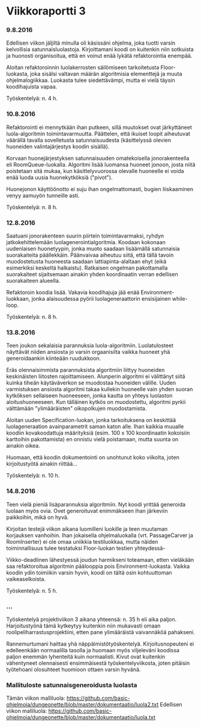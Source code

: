 Viikkoraportti 3
================

### 9.8.2016
Edellisen viikon jäljiltä minulla oli käsissäni ohjelma, joka tuotti varsin kelvollisia satunnaisluolastoja. Kirjoittamani koodi on kuitenkin niin sotkuista ja huonosti organisoitua, että en voinut enää lykätä refaktorointia enempää.

Aloitan refaktoroinnin luolakerrosten säilömiseen tarkoitetusta Floor-luokasta, joka sisälsi valtavan määrän algoritmisia elementtejä ja muuta ohjelmalogiikkaa. Luokasta tulee siedettävämpi, mutta ei vielä täysin koodihajuista vapaa.

Työskentelyä: n. 4 h.

### 10.8.2016
Refaktorointi ei mennytkään ihan putkeen, sillä muutokset ovat järkyttäneet luola-algoritmin toimintavarmuutta. Päättelen, että ikuiset loopit aiheutuvat väärällä tavalla sovelletusta satunnaisuudesta (käsittelyssä olevien huoneiden valintajärjestys koodin sisällä). 

Korvaan huonejärjestyksen satunnaisuuden omatekoisella jonorakenteella eli RoomQueue-luokalla. Algoritmi lisää luomansa huoneet jonoon, josta niitä poistetaan sitä mukaa, kun käsittelyvuorossa olevalle huoneelle ei voida enää luoda uusia huonekytköksiä ("pivot").

Huonejonon käyttöönotto ei suju ihan ongelmattomasti, bugien liiskaaminen venyy aamuyön tunneille asti.

Työskentelyä: n. 8 h.

### 12.8.2016
Saatuani jonorakenteen suurin piirtein toimintavarmaksi, ryhdyn jatkokehittelemään luolagenerointialgoritmia. Koodaan kokonaan uudenlaisen huonetyypin, jonka muoto saadaan lisäämällä satunnaisia suorakaiteita päällekkäin. Päänvaivaa aiheutuu siitä, että tällä tavoin muodostetusta huoneesta saadaan lattiapinta-alaltaan ehyt (eikä esimerkiksi keskeltä halkaistu). Ratkaisen ongelman pakottamalla suorakaiteet sijaitsemaan ainakin yhden koordinaatin verran edellisen suorakaiteen alueella.

Refaktoroin koodia lisää. Vakavia koodihajuja jää enää Environment-luokkaan, jonka alaisuudessa pyörii luolageneraattorin ensisijainen while-loop.

Työskentelyä: n. 8 h.

### 13.8.2016
Teen joukon sekalaisia parannuksia luola-algoritmiin. Luolatulosteet näyttävät niiden ansiosta jo varsin orgaanisilta vaikka huoneet yhä generoidaankin kiinteään ruudukkoon. 

Eräs olennaisimmista parannuksista algoritmiin liittyy huoneiden keskinäisten liitosten rajoittamiseen. Alunperin algoritmi ei välittänyt siitä kuinka tiheän käytäväverkon se muodostaa huoneiden välille. Uuden varmistuksen ansiosta algoritmi takaa kullekin huoneelle vain yhden suoran kytköksen sellaiseen huoneeseen, jonka kautta on yhteys luolaston aloitushuoneeseen. Kun tälläinen kytkös on muodostettu, algoritmi pyrkii välttämään "ylimääräisten" oikopolkujen muodostamista.

Aloitan uuden Specification-luokan, jonka tarkoituksena on keskittää luolageneraation avainparametrit saman katon alle. Ihan kaikkia muualle koodiin kovakoodattuja määrityksiä (esim. 100 x 100 koordinaatin kokoisiin karttoihin pakottamista) en onnistu vielä poistamaan, mutta suunta on ainakin oikea. 

Huomaan, että koodin dokumentointi on unohtunut koko viikolta, joten kirjoitustyötä ainakin riittää...

Työskentelyä: n. 10 h.

### 14.8.2016
Teen vielä pieniä lisäparannuksia algoritmiin. Nyt koodi yrittää generoida luolaan myös ovia. Ovet generoituvat enimmäkseen ihan järkeviin paikkoihin, mikä on hyvä. 

Kirjoitan testejä viikon aikana luomilleni luokille ja teen muutaman korjauksen vanhoihin. Ihan jokaisella ohjelmaluokalla (vrt. PassageCarver ja RoomInserter) ei ole omaa uniikkia testiluokkaa, mutta näiden toiminnallisuus tulee testatuksi Floor-luokan testien yhteydessä-

Viikko-deadlinen lähestyessä joudun harmikseni toteamaan, etten vieläkään saa refaktoroitua algoritmin päälooppia pois Environment-luokasta. Vaikka koodin ydin toimiikin varsin hyvin, koodi on tältä osin kohtuuttoman vaikeaselkoista.

Työskentelyä: n. 5 h.

### ...
Työskentelyä projektiviikon 3 aikana yhteensä: n. 35 h eli aika paljon. Harjoitustyönä tämä kytkeytyy kuitenkin niin mukavasti omaan roolipeliharrastusprojektiini, etten pane ylimääräistä vaivannäköä pahakseni.

Rannemurtumani haittaa yhä näppäimistötyöskentelyä. Kirjoitusnopeuteni ei edelleenkään normaalilla tasolla ja huomaan myös viljeleväni koodissa paljon enemmän lyhenteitä kuin normaalisti. Kivut ovat kuitenkin vähentyneet olennaisesti ensimmäisestä työskentelyviikosta, joten pitäisin työtehoani olosuhteet huomioon ottaen varsin hyvänä.

### Mallituloste satunnaisgeneroidusta luolasta

Tämän viikon malliluola: https://github.com/basic-ohjelmoia/dungeonette/blob/master/dokumentaatio/luola2.txt
Edellisen viikon malliluola: https://github.com/basic-ohjelmoia/dungeonette/blob/master/dokumentaatio/luola.txt
